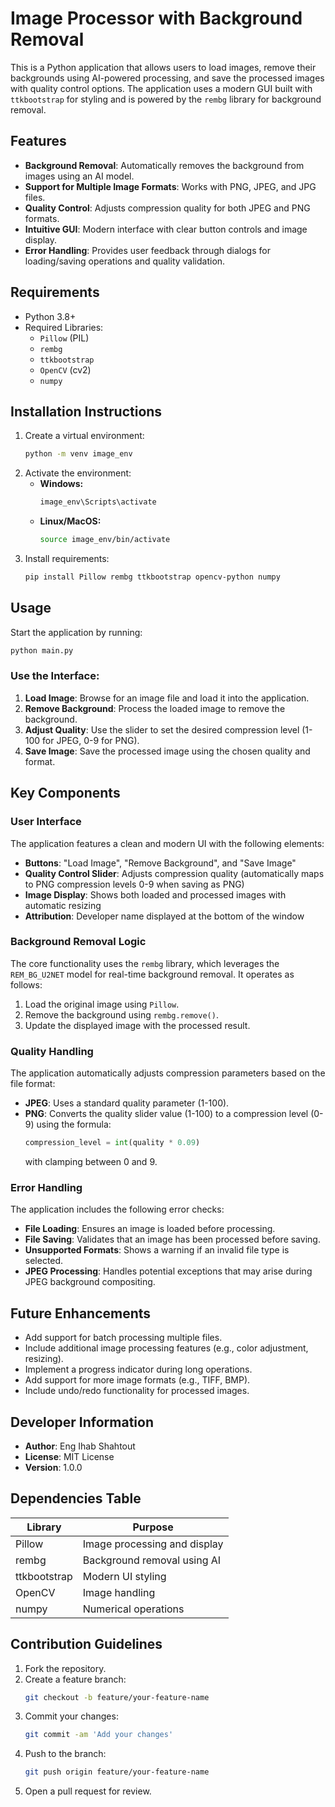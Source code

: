 # Image Processor with Background Removal

This is a Python application that allows users to load images, remove their backgrounds using AI-powered processing, and save the processed images with quality control options. The application uses a modern GUI built with `ttkbootstrap` for styling and is powered by the `rembg` library for background removal.

## Features
- **Background Removal**: Automatically removes the background from images using an AI model.
- **Support for Multiple Image Formats**: Works with PNG, JPEG, and JPG files.
- **Quality Control**: Adjusts compression quality for both JPEG and PNG formats.
- **Intuitive GUI**: Modern interface with clear button controls and image display.
- **Error Handling**: Provides user feedback through dialogs for loading/saving operations and quality validation.

## Requirements
- Python 3.8+
- Required Libraries:
  - `Pillow` (PIL)
  - `rembg`
  - `ttkbootstrap`
  - `OpenCV` (cv2)
  - `numpy`

## Installation Instructions
1. Create a virtual environment:
   ```bash
   python -m venv image_env
   ```
2. Activate the environment:
   - **Windows:**
     ```bash
     image_env\Scripts\activate
     ```
   - **Linux/MacOS:**
     ```bash
     source image_env/bin/activate
     ```
3. Install requirements:
   ```bash
   pip install Pillow rembg ttkbootstrap opencv-python numpy
   ```

## Usage
Start the application by running:
```bash
python main.py
```

### Use the Interface:
1. **Load Image**: Browse for an image file and load it into the application.
2. **Remove Background**: Process the loaded image to remove the background.
3. **Adjust Quality**: Use the slider to set the desired compression level (1-100 for JPEG, 0-9 for PNG).
4. **Save Image**: Save the processed image using the chosen quality and format.

## Key Components
### User Interface
The application features a clean and modern UI with the following elements:
- **Buttons**: "Load Image", "Remove Background", and "Save Image"
- **Quality Control Slider**: Adjusts compression quality (automatically maps to PNG compression levels 0-9 when saving as PNG)
- **Image Display**: Shows both loaded and processed images with automatic resizing
- **Attribution**: Developer name displayed at the bottom of the window

### Background Removal Logic
The core functionality uses the `rembg` library, which leverages the `REM_BG_U2NET` model for real-time background removal. It operates as follows:
1. Load the original image using `Pillow`.
2. Remove the background using `rembg.remove()`.
3. Update the displayed image with the processed result.

### Quality Handling
The application automatically adjusts compression parameters based on the file format:
- **JPEG**: Uses a standard quality parameter (1-100).
- **PNG**: Converts the quality slider value (1-100) to a compression level (0-9) using the formula:
  ```python
  compression_level = int(quality * 0.09)
  ```
  with clamping between 0 and 9.

### Error Handling
The application includes the following error checks:
- **File Loading**: Ensures an image is loaded before processing.
- **File Saving**: Validates that an image has been processed before saving.
- **Unsupported Formats**: Shows a warning if an invalid file type is selected.
- **JPEG Processing**: Handles potential exceptions that may arise during JPEG background compositing.

## Future Enhancements
- Add support for batch processing multiple files.
- Include additional image processing features (e.g., color adjustment, resizing).
- Implement a progress indicator during long operations.
- Add support for more image formats (e.g., TIFF, BMP).
- Include undo/redo functionality for processed images.

## Developer Information
- **Author**: Eng Ihab Shahtout
- **License**: MIT License
- **Version**: 1.0.0

## Dependencies Table
| Library      | Purpose                                |
|-------------|----------------------------------------|
| Pillow      | Image processing and display          |
| rembg       | Background removal using AI           |
| ttkbootstrap| Modern UI styling                     |
| OpenCV      | Image handling                        |
| numpy       | Numerical operations                  |

## Contribution Guidelines
1. Fork the repository.
2. Create a feature branch:
   ```bash
   git checkout -b feature/your-feature-name
   ```
3. Commit your changes:
   ```bash
   git commit -am 'Add your changes'
   ```
4. Push to the branch:
   ```bash
   git push origin feature/your-feature-name
   ```
5. Open a pull request for review.

